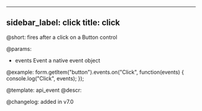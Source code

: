 
---
sidebar_label: click
title: click
---          

@short: fires after a click on a Button control

@params:
- events    Event   a native event object




@example:
form.getItem("button").events.on("Click", function(events) {
    console.log("Click", events);
});


@template: api_event
@descr:


@changelog: added in v7.0
